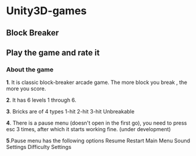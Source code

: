 # Unity3D-games
## Block Breaker

## Play the game and rate it

### About the game
**1**. It is classic block-breaker arcade game. The more block you break , the more you score.

**2**. It has 6 levels 1 through 6.

**3**. Bricks are of 4 types
  1-hit
  2-hit
  3-hit
  Unbreakable

**4**. There is a pause menu (doesn't open in the first go), you need to press esc 3 times, after which it starts working fine.
  (under development)

**5**.Pause menu has the following options
  Resume
  Restart
  Main Menu
  Sound Settings
  Difficulty Settings

